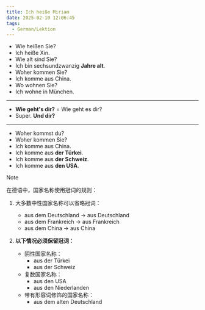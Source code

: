 ```yaml
---
title: Ich heiße Miriam
date: 2025-02-10 12:06:45
tags:
  - German/Lektion
---
```

- Wie heißen Sie?
- Ich heiße Xin.
- Wie alt sind Sie?
- Ich bin sechsundzwanzig **Jahre alt**.
- Woher kommen Sie?
- Ich komme aus China.
- Wo wohnen Sie?
- Ich wohne in München.
---
- **Wie geht's dir?** = Wie geht es dir?
- Super. **Und dir?**
---
- Woher kommst du?
- Woher kommen Sie?
- Ich komme aus China.
- Ich komme aus **der Türkei**.
- Ich komme aus **der Schweiz**.
- Ich komme aus **den USA**.

> [!NOTE]
>
> 在德语中，国家名称使用冠词的规则：
>
> 1. 大多数中性国家名称可以省略冠词：
>    - aus dem Deutschland → aus Deutschland
>    - aus dem Frankreich → aus Frankreich
>    - aus dem China → aus China
>
> 2. **以下情况必须保留冠词**：
>    - 阴性国家名称：
> 		- aus der Türkei
> 		- aus der Schweiz
>    - 复数国家名称：
> 		- aus den USA
> 		- aus den Niederlanden
>    - 带有形容词修饰的国家名称：
> 		- aus dem alten Deutschland
